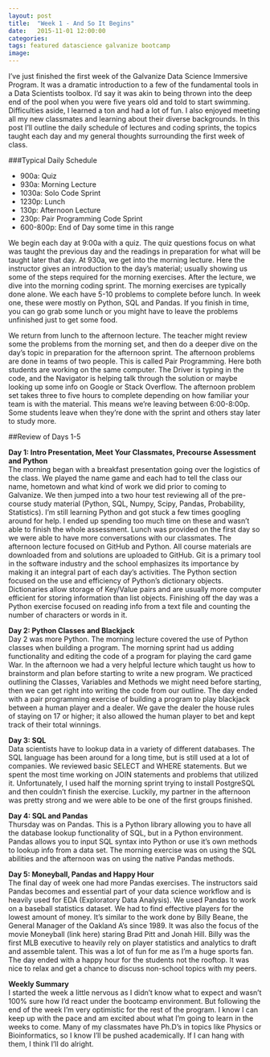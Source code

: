```yaml
---
layout: post
title:  "Week 1 - And So It Begins"
date:   2015-11-01 12:00:00
categories:
tags: featured datascience galvanize bootcamp
image:
---
```


I’ve just finished the first week of the Galvanize Data Science Immersive Program. It was a dramatic introduction to a few of the fundamental tools in a Data Scientists toolbox. I’d say it was akin to being thrown into the deep end of the pool when you were five years old and told to start swimming. Difficulties aside, I learned a ton and had a lot of fun. I also enjoyed meeting all my  new classmates and learning about their diverse backgrounds. In this post I’ll outline the daily schedule of lectures and coding sprints, the topics taught each day and my general thoughts surrounding the first week of class.

###Typical Daily Schedule

* 900a:	Quiz
* 930a:	Morning Lecture
* 1030a:	Solo Code Sprint
* 1230p:	Lunch
* 130p: 	Afternoon Lecture
* 230p: 	Pair Programming Code Sprint
* 600-800p: End of Day some time in this range

We begin each day at 9:00a with a quiz. The quiz questions focus on what was taught the previous day and the readings in preparation for what will be taught later that day. At 930a, we get into the morning lecture. Here the instructor gives an introduction to the day’s material; usually showing us some of the steps required for the morning exercises. After the lecture, we dive into the morning coding sprint. The morning exercises are typically done alone. We each have 5-10 problems to complete before lunch. In week one, these were mostly on Python, SQL and Pandas. If you finish in time, you can go grab some lunch or you might have to leave the problems unfinished just to get some food.

We return from lunch to the afternoon lecture. The teacher might review some the problems from the morning set, and then do a deeper dive on the day’s topic in preparation for the afternoon sprint. The afternoon problems are done in teams of two people. This is called Pair Programming. Here both students are working on the same computer. The Driver is typing in the code, and the Navigator is helping talk through the solution or maybe looking up some info on Google or Stack Overflow. The afternoon problem set takes three to five hours to complete depending on how familiar your team is with the material. This means we’re leaving between 6:00-8:00p. Some students leave when they’re done with the sprint and others stay later to study more.


##Review of Days 1-5

**Day 1: Intro Presentation, Meet Your Classmates, Precourse Assessment and Python**  
The morning began with a breakfast presentation going over the logistics of the class. We played the name game and each had to tell the class our name, hometown and what kind of work we did prior to coming to Galvanize. We then jumped into a two hour test reviewing all of the pre-course study material (Python, SQL, Numpy, Scipy, Pandas, Probability, Statistics). I’m still learning Python and got stuck a few times googling around for help. I ended up spending too much time on these and wasn’t able to finish the whole assessment. Lunch was provided on the first day so we were able to have more conversations with our classmates. The afternoon lecture focused on GitHub and Python. All course materials are downloaded from and solutions are uploaded to GitHub. Git is a primary tool in the software industry and the school emphasizes its importance by making it an integral part of each day’s activities. The Python section focused on the use and efficiency of Python’s dictionary objects. Dictionaries allow storage of Key/Value pairs and are usually more computer efficient for storing information than list objects. Finishing off the day was a Python exercise focused on reading info from a text file and counting the number of characters or words in it.

**Day 2: Python Classes and Blackjack**  
Day 2 was more Python. The morning lecture covered the use of Python classes when building a program. The morning sprint had us adding functionality and editing the code of a program for playing the card game War. In the afternoon we had a very helpful lecture which taught us how to brainstorm and plan before starting to write a new program. We practiced outlining the Classes, Variables and Methods we might need before starting, then we can get right into writing the code from our outline. The day ended with a pair programming exercise of building a program to play blackjack between a human player and a dealer. We gave the dealer the house rules of staying on 17 or higher; it also allowed the human player to bet and kept track of their total winnings.

**Day 3: SQL**  
Data scientists have to lookup data in a variety of different databases. The SQL language has been around for a long time, but is still used at a lot of companies. We reviewed basic SELECT and WHERE statements. But we spent the most time working on JOIN statements and problems that utilized it. Unfortunately, I used half the morning sprint trying to install PostgreSQL and then couldn’t finish the exercise. Luckily, my partner in the afternoon was pretty strong and we were able to be one of the first groups finished.

**Day 4: SQL and Pandas**  
Thursday was on Pandas. This is a Python library allowing you to have all the database lookup functionality of SQL, but in a Python environment. Pandas allows you to input SQL syntax into Python or use it’s own methods to lookup info from a data set. The morning exercise was on using the SQL abilities and the afternoon was on using the native Pandas methods.

**Day 5: Moneyball, Pandas and Happy Hour**  
The final day of week one had more Pandas exercises. The instructors said Pandas becomes and essential part of your data science workflow and is heavily used for EDA (Exploratory Data Analysis). We used Pandas to work on a baseball statistics dataset. We had to find effective players for the lowest amount of money. It’s similar to the work done by Billy Beane, the General Manager of the Oakland A’s since 1989. It was also the focus of the movie Moneyball (link here) staring Brad Pitt and Jonah Hill. Billy was the first MLB executive to heavily rely on player statistics and analytics to draft and assemble talent. This was a lot of fun for me as I’m a huge sports fan. The day ended with a happy hour for the students not the rooftop. It was nice to relax and get a chance to discuss non-school topics with my peers.

**Weekly Summary**  
I started the week a little nervous as I didn’t know what to expect and wasn’t 100% sure how I’d react under the bootcamp environment. But following the end of the week I’m very optimistic for the rest of the program. I know I can keep up with the pace and am excited about what I’m going to learn in the weeks to come. Many of my classmates have Ph.D’s in topics like Physics or Bioinformatics, so I know I’ll be pushed academically. If I can hang with them, I think I’ll do alright.